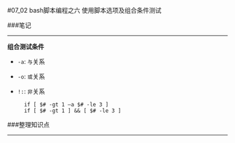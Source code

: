 #07_02 bash脚本编程之六 使用脚本选项及组合条件测试

###笔记

---

**组合测试条件**

* `-a`: `与`关系
* `-o`: `或`关系
* `!:`: `非`关系

		if [ $# -gt 1 –a $# -le 3 ]
		if [ $# -gt 1 ] && [ $# -le 3 ]

###整理知识点

---